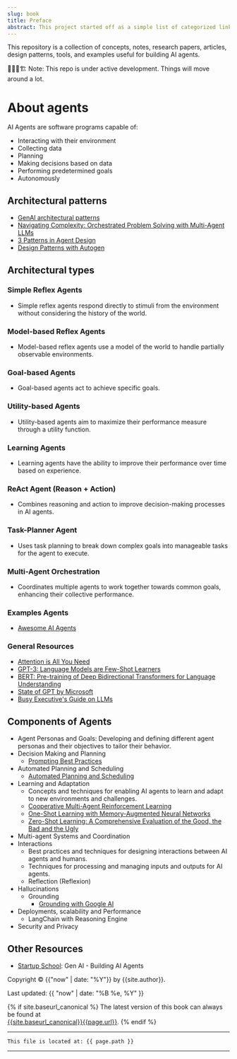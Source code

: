 ```yaml
---
slug: book
title: Preface
abstract: This project started off as a simple list of categorized links useful to design AI agents. Here is what that README looked like.
---
```


This repository is a collection of concepts, notes, research papers, articles, design patterns, tools, and examples useful for building AI agents.

🚜👷🚧🏗️ Note: This repo is under active development. Things will move around a lot.

# About agents

AI Agents are software programs capable of:
- Interacting with their environment
- Collecting data
- Planning
- Making decisions based on data
- Performing predetermined goals
- Autonomously

## Architectural patterns
- [GenAI architectural patterns](https://www.linkedin.com/pulse/generative-ai-architectural-patterns-debmalya-biswas-hlvye/)
- [Navigating Complexity: Orchestrated Problem Solving with Multi-Agent LLMs](https://arxiv.org/html/2402.16713v1)
- [3 Patterns in Agent Design](https://alexsniffin.medium.com/three-ai-design-patterns-of-autonomous-agents-8372b9402f7c)
- [Design Patterns with Autogen](https://www.deeplearning.ai/short-courses/ai-agentic-design-patterns-with-autogen/)


## Architectural types

### Simple Reflex Agents
- Simple reflex agents respond directly to stimuli from the environment without considering the history of the world.

### Model-based Reflex Agents
- Model-based reflex agents use a model of the world to handle partially observable environments.

### Goal-based Agents
- Goal-based agents act to achieve specific goals.

### Utility-based Agents
- Utility-based agents aim to maximize their performance measure through a utility function.

### Learning Agents
- Learning agents have the ability to improve their performance over time based on experience.

### ReAct Agent (Reason + Action)
- Combines reasoning and action to improve decision-making processes in AI agents.

### Task-Planner Agent
- Uses task planning to break down complex goals into manageable tasks for the agent to execute.

### Multi-Agent Orchestration
- Coordinates multiple agents to work together towards common goals, enhancing their collective performance.

### Examples Agents
- [Awesome AI Agents](https://github.com/e2b-dev/awesome-ai-agents)

### General Resources
- [Attention is All You Need](https://arxiv.org/abs/1706.03762)
- [GPT-3: Language Models are Few-Shot Learners](https://arxiv.org/abs/2005.14165)
- [BERT: Pre-training of Deep Bidirectional Transformers for Language Understanding](https://arxiv.org/abs/1810.04805)
- [State of GPT by Microsoft](https://www.youtube.com/watch?v=bZQun8Y4L2A&t=65s)
- [Busy Executive's Guide on LLMs](https://www.youtube.com/watch?v=zjkBMFhNj_g&t=179s&pp=ygUTYW5kcmVqIGthcnBhdGh5IGxsbQ%3D%3D)

## Components of Agents

- Agent Personas and Goals: Developing and defining different agent personas and their objectives to tailor their behavior.
- Decision Making and Planning
  - [Prompting Best Practices](https://www.promptingguide.ai/)
- Automated Planning and Scheduling
  - [Automated Planning and Scheduling](https://en.wikipedia.org/wiki/Automated_planning_and_scheduling)
- Learning and Adaptation
  - Concepts and techniques for enabling AI agents to learn and adapt to new environments and challenges.
  - [Cooperative Multi-Agent Reinforcement Learning](https://arxiv.org/abs/2007.02761)
  - [One-Shot Learning with Memory-Augmented Neural Networks](https://arxiv.org/abs/1605.06065)
  - [Zero-Shot Learning: A Comprehensive Evaluation of the Good, the Bad and the Ugly](https://arxiv.org/abs/1707.00600)
- Multi-agent Systems and Coordination
- Interactions
  - Best practices and techniques for designing interactions between AI agents and humans.
  - Techniques for processing and managing inputs and outputs for AI agents.
  - Reflection (Reflexion)
- Hallucinations
  - Grounding
      - [Grounding with Google AI](https://cloud.google.com/blog/products/ai-machine-learning/rag-and-grounding-on-vertex-ai)
- Deployments, scalability and Performance
  - LangChain with Reasoning Engine
- Security and Privacy


## Other Resources
- [Startup School](https://www.startupschool.org/courses/gen-ai): Gen AI - Building AI Agents


Copyright &copy; {{"now" | date: "%Y"}} by {{site.author}}.

Last updated: {{ "now" | date: "%B %e, %Y" }}

{% if site.baseurl_canonical %}
  The latest version of this book can always be found at  
  <a href="{{site.baseurl_canonical}}{{page.url}}">{{site.baseurl_canonical}}{{page.url}}</a>.
{% endif %}

---
```
This file is located at: {{ page.path }}
```
---
